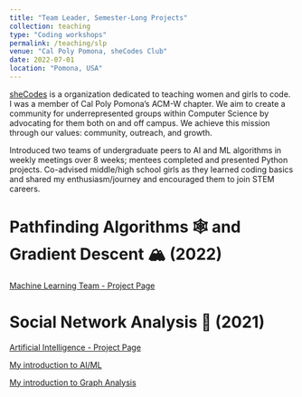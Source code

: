 ```yaml
---
title: "Team Leader, Semester-Long Projects"
collection: teaching
type: "Coding workshops"
permalink: /teaching/slp
venue: "Cal Poly Pomona, sheCodes Club"
date: 2022-07-01
location: "Pomona, USA"
---
```


[sheCodes](https://www.cppshecodes.com/index.html#about) is a organization dedicated to teaching women and girls to code. I was a member of Cal Poly Pomona’s ACM-W chapter. We aim to create a community for underrepresented groups within Computer Science by advocating for them both on and off campus. We achieve this mission through our values: community, outreach, and growth.

Introduced two teams of undergraduate peers to AI and ML algorithms in weekly meetings over 8 weeks; mentees completed and presented Python projects. Co-advised middle/high school girls as they learned coding basics and shared my enthusiasm/journey and encouraged them to join STEM careers.

Pathfinding Algorithms 🕸 and Gradient Descent 🏔 (2022)
======

[Machine Learning Team - Project Page](www.cppshecodes.com/slp_2022.html)

Social Network Analysis 🤝 (2021)
======

[Artificial Intelligence - Project Page](www.cppshecodes.com/slp_2021.html)

[My introduction to AI/ML](https://youtu.be/1jLu9YcEluY)

[My introduction to Graph Analysis](https://youtu.be/kn6PMMnpXE4)
